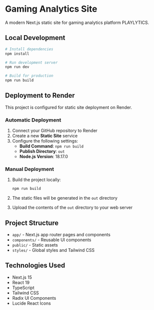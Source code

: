 # Gaming Analytics Site

A modern Next.js static site for gaming analytics platform PLAYLYTICS.

## Local Development

```bash
# Install dependencies
npm install

# Run development server
npm run dev

# Build for production
npm run build
```

## Deployment to Render

This project is configured for static site deployment on Render.

### Automatic Deployment

1. Connect your GitHub repository to Render
2. Create a new **Static Site** service
3. Configure the following settings:
   - **Build Command**: `npm run build`
   - **Publish Directory**: `out`
   - **Node.js Version**: 18.17.0

### Manual Deployment

1. Build the project locally:
   ```bash
   npm run build
   ```

2. The static files will be generated in the `out` directory

3. Upload the contents of the `out` directory to your web server

## Project Structure

- `app/` - Next.js app router pages and components
- `components/` - Reusable UI components
- `public/` - Static assets
- `styles/` - Global styles and Tailwind CSS

## Technologies Used

- Next.js 15
- React 19
- TypeScript
- Tailwind CSS
- Radix UI Components
- Lucide React Icons 